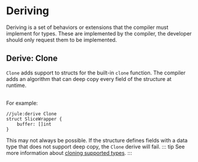 # Deriving
Deriving is a set of behaviors or extensions that the compiler must implement for types. These are implemented by the compiler, the developer should only request them to be implemented.

## Derive: Clone
`Clone` adds support to structs for the built-in `clone` function.
The compiler adds an algorithm that can deep copy every field of the structure at runtime.

\
For example:
```
//jule:derive Clone
struct SliceWrapper {
    buffer: []int
}
```
This may not always be possible. If the structure defines fields with a data type that does not support deep copy, the `Clone` derive will fail. 
::: tip
See more information about [cloning supported types](/memory/immutability).
:::